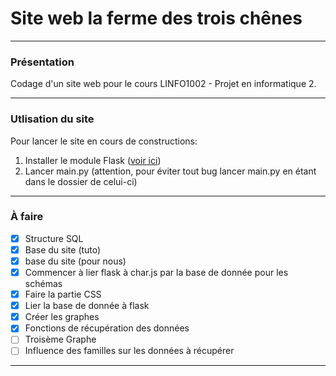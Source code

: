 # Site web la ferme des trois chênes
****

### Présentation
Codage d'un site web pour le cours LINFO1002 - Projet en informatique 2. 
****

### Utlisation du site 
Pour lancer le site en cours de constructions:
1. Installer le module Flask ([voir ici](http://renaud-detry.net/teaching/flask/installation.html)) 
2. Lancer main.py (attention, pour éviter tout bug lancer main.py en étant dans le dossier de celui-ci)
***
### À faire

* [X] Structure SQL
* [X] Base du site (tuto)
* [X] base du site (pour nous)
* [X] Commencer à lier flask à char.js par la base de donnée pour les schémas
* [X] Faire la partie CSS
* [X] Lier la base de donnée à flask
* [X] Créer les graphes
* [X] Fonctions de récupération des données
* [ ] Troisème Graphe
* [ ] Influence des familles sur les données à récupérer  
****
